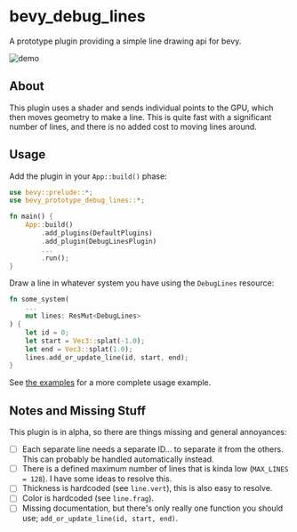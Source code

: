 # bevy_debug_lines
A prototype plugin providing a simple line drawing api for bevy.

![demo](https://github.com/Toqozz/bevy_debug_lines/blob/master/demo.gif)

## About

This plugin uses a shader and sends individual points to the GPU, which then moves geometry to make a line.  This is quite fast with a significant number of lines, and there is no added cost to moving lines around.

## Usage
Add the plugin in your `App::build()` phase:
```rust
use bevy::prelude::*;
use bevy_prototype_debug_lines::*;

fn main() {
    App::build()
        .add_plugins(DefaultPlugins)
        .add_plugin(DebugLinesPlugin)
        ...
        .run();
}
```

Draw a line in whatever system you have using the `DebugLines` resource:
```rust
fn some_system(
    ...
    mut lines: ResMut<DebugLines>
) {
    let id = 0;
    let start = Vec3::splat(-1.0);
    let end = Vec3::splat(1.0);
    lines.add_or_update_line(id, start, end);
}
```

See [the examples](https://github.com/Toqozz/bevy_debug_lines/tree/master/examples) for a more complete usage example.

## Notes and Missing Stuff
This plugin is in alpha, so there are things missing and general annoyances:
- [ ] Each separate line needs a separate ID... to separate it from the others.  This can probably be handled automatically instead.
- [ ] There is a defined maximum number of lines that is kinda low (`MAX_LINES = 128`).  I have some ideas to resolve this.
- [ ] Thickness is hardcoded (see `line.vert`), this is also easy to resolve.
- [ ] Color is hardcoded (see `line.frag`).
- [ ] Missing documentation, but there's only really one function you should use; `add_or_update_line(id, start, end)`.
